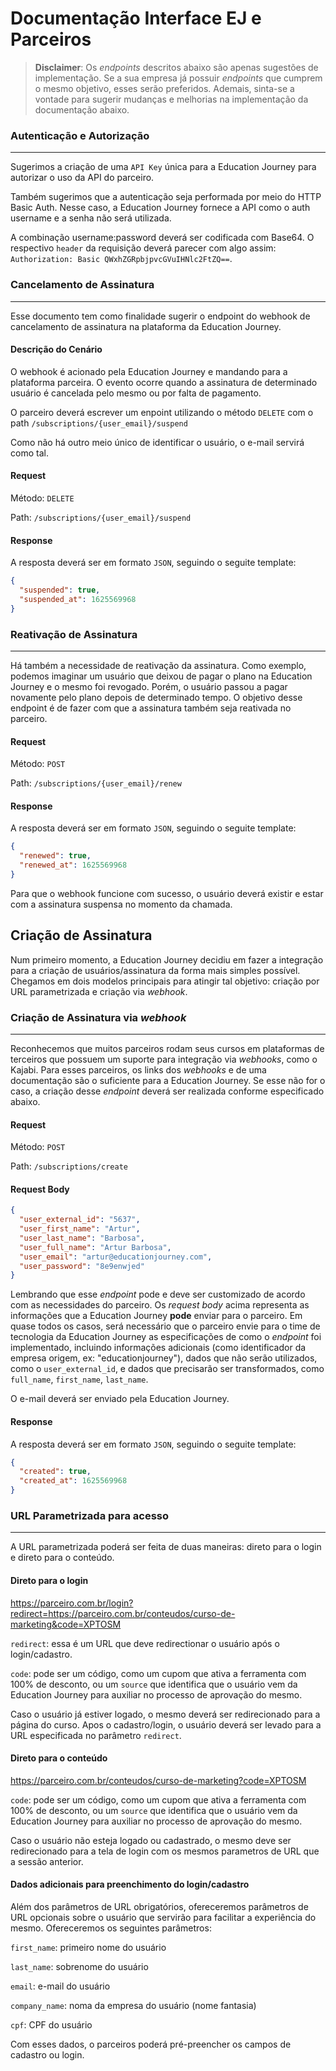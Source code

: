# Documentação Interface EJ e Parceiros

> **Disclaimer**: Os _endpoints_ descritos abaixo são apenas sugestões de implementação. Se a sua empresa já possuir _endpoints_ que cumprem o mesmo objetivo, esses serão preferidos. Ademais, sinta-se a vontade para sugerir mudanças e melhorias na implementação da documentação abaixo.

### Autenticação e Autorização
___
Sugerimos a criação de uma `API Key` única para a Education Journey para autorizar o uso da API do parceiro.

Também sugerimos que a autenticação seja performada por meio do HTTP Basic Auth. Nesse caso, a Education Journey fornece a API como o auth username e a senha não será utilizada.

A combinação username:password deverá ser codificada com Base64. O respectivo `header` da requisição deverá parecer com algo assim: `Authorization: Basic QWxhZGRpbjpvcGVuIHNlc2FtZQ==`.

### Cancelamento de Assinatura
___

Esse documento tem como finalidade sugerir o endpoint do webhook de cancelamento de assinatura na plataforma da Education Journey. 

#### Descrição do Cenário
O webhook é acionado pela Education Journey e mandando para a plataforma parceira. O evento ocorre quando a assinatura de determinado usuário é cancelada pelo mesmo ou por falta de pagamento. 

O parceiro deverá escrever um enpoint utilizando o método `DELETE` com o path `/subscriptions/{user_email}/suspend`

Como não há outro meio único de identificar o usuário, o e-mail servirá como tal.

#### Request
Método: `DELETE`

Path: `/subscriptions/{user_email}/suspend`

#### Response
A resposta deverá ser em formato `JSON`, seguindo o seguite template:

```json
{
  "suspended": true,
  "suspended_at": 1625569968
}
```


### Reativação de Assinatura
___
Há também a necessidade de reativação da assinatura. Como exemplo, podemos imaginar um usuário que deixou de pagar o plano na Education Journey e o mesmo foi revogado. Porém, o usuário passou a pagar novamente pelo plano depois de determinado tempo. O objetivo desse endpoint é de fazer com que a assinatura também seja reativada no parceiro.

#### Request
Método: `POST`

Path: `/subscriptions/{user_email}/renew`

#### Response
A resposta deverá ser em formato `JSON`, seguindo o seguite template:

```json
{
  "renewed": true,
  "renewed_at": 1625569968
}
```

Para que o webhook funcione com sucesso, o usuário deverá existir e estar com a assinatura suspensa no momento da chamada. 

## Criação de Assinatura
Num primeiro momento, a Education Journey decidiu em fazer a integração para a criação de usuários/assinatura da forma mais simples possível. Chegamos em dois modelos principais para atingir tal objetivo: criação por URL parametrizada e criação via _webhook_.

### Criação de Assinatura via _webhook_
___
Reconhecemos que muitos parceiros rodam seus cursos em plataformas de terceiros que possuem um suporte para integração via _webhooks_, como o Kajabi. Para esses parceiros, os links dos _webhooks_ e de uma documentação são o suficiente para a Education Journey. Se esse não for o caso, a criação desse _endpoint_ deverá ser realizada conforme especificado abaixo.

#### Request
Método: `POST`

Path: `/subscriptions/create`

#### Request Body

```json
{
  "user_external_id": "5637",
  "user_first_name": "Artur",
  "user_last_name": "Barbosa",
  "user_full_name": "Artur Barbosa",
  "user_email": "artur@educationjourney.com",
  "user_password": "8e9enwjed"
}
```

Lembrando que esse _endpoint_ pode e deve ser customizado de acordo com as necessidades do parceiro. Os _request body_ acima representa as informações que a Education Journey **pode** enviar para o parceiro. Em quase todos os casos, será necessário que o parceiro envie para o time de tecnologia da Education Journey as especificações de como o _endpoint_ foi implementado, incluindo informações adicionais (como identificador da empresa origem, ex: "educationjourney"), dados que não serão utilizados, como o `user_external_id`, e dados que precisarão ser transformados, como `full_name`, `first_name`, `last_name`.

O e-mail deverá ser enviado pela Education Journey.

#### Response
A resposta deverá ser em formato `JSON`, seguindo o seguite template:

```json
{
  "created": true,
  "created_at": 1625569968
}
```

### URL Parametrizada para acesso
___
A URL parametrizada poderá ser feita de duas maneiras: direto para o login e direto para o conteúdo.

#### Direto para o login
https://parceiro.com.br/login?redirect=https://parceiro.com.br/conteudos/curso-de-marketing&code=XPTOSM

`redirect`: essa é um URL que deve redirectionar o usuário após o login/cadastro.

`code`: pode ser um código, como um cupom que ativa a ferramenta com 100% de desconto, ou um `source` que identifica que o usuário vem da Education Journey para auxiliar no processo de aprovação do mesmo.

Caso o usuário já estiver logado, o mesmo deverá ser redirecionado para a página do curso. Apos o cadastro/login, o usuário deverá ser levado para a URL especificada no parâmetro `redirect`.

#### Direto para o conteúdo
https://parceiro.com.br/conteudos/curso-de-marketing?code=XPTOSM

`code`: pode ser um código, como um cupom que ativa a ferramenta com 100% de desconto, ou um `source` que identifica que o usuário vem da Education Journey para auxiliar no processo de aprovação do mesmo.

Caso o usuário não esteja logado ou cadastrado, o mesmo deve ser redirecionado para a tela de login com os mesmos parametros de URL que a sessão anterior.

#### Dados adicionais para preenchimento do login/cadastro
Além dos parâmetros de URL obrigatórios, ofereceremos parâmetros de URL opcionais sobre o usuário que servirão para facilitar a experiência do mesmo. Ofereceremos os seguintes parâmetros:

`first_name`: primeiro nome do usuário

`last_name`: sobrenome do usuário

`email`: e-mail do usuário

`company_name`: noma da empresa do usuário (nome fantasia)

`cpf`: CPF do usuário

Com esses dados, o parceiros poderá pré-preencher os campos de cadastro ou login.
